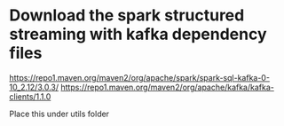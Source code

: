 # Download the spark structured streaming with kafka dependency files

https://repo1.maven.org/maven2/org/apache/spark/spark-sql-kafka-0-10_2.12/3.0.3/
https://repo1.maven.org/maven2/org/apache/kafka/kafka-clients/1.1.0

Place this under utils folder
